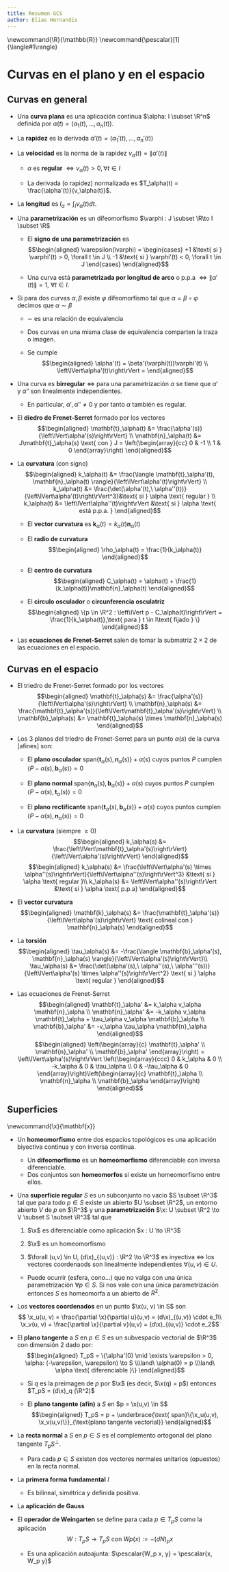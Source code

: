 ```yaml
---
title: Resumen GCS
author: Elias Hernandis
---
```


\newcommand{\R}{\mathbb{R}}
\newcommand{\pescalar}[1]{\langle#1\rangle}

Curvas en el plano y en el espacio
==================================

Curvas en general
-----------------

-   Una **curva plana** es una aplicación continua
    $\alpha: I \subset \R^n$ definida por
    $\alpha(t) = (\alpha_1(t), \dots,  \alpha_n(t))$.

-   La **rapidez** es la derivada
    $\alpha'(t) = (\alpha_1'(t), \dots, \alpha_n'(t))$

-   La **velocidad** es la norma de la rapidez
    $v_\alpha(t) = \left\lVert\alpha'(t)\right\rVert$

    -   $\alpha$ es **regular** $\iff v_\alpha(t) > 0, \forall t \in I$

    -   La derivada (o rapidez) normalizada es
        $T_\alpha(t) = \frac{\alpha'(t)}{v_\alpha(t)}$.

-   La **longitud** es $l_\alpha = \int_I v_\alpha(t)dt$.

-   Una **parametrización** es un difeomorfismo
    $\varphi : J \subset \R\to I \subset \R$

    -   El **signo de una parametrización** es $$\begin{aligned}
                    \varepsilon(\varphi) = \begin{cases}
                    +1 &\text{ si } \varphi'(t) > 0, \forall t \in J \\
                    -1 &\text{ si } \varphi'(t) < 0, \forall t \in J
                    \end{cases}
                \end{aligned}$$

    -   Una curva está **parametrizada por longitud de arco** o p.p.a
        $\iff \left\lVert\alpha'(t)\right\rVert = 1,\ \forall t \in I$.

-   Si para dos curvas $\alpha, \beta$ existe $\varphi$ difeomorfismo
    tal que $\alpha = \beta \circ \varphi$ decimos que
    $\alpha \sim \beta$

    -   $\sim$ es una relación de equivalencia

    -   Dos curvas en una misma clase de equivalencia comparten la traza
        o imagen.

    -   Se cumple $$\begin{aligned}
                    \alpha'(t) = \beta'(\varphi(t))\varphi'(t) \\
                    \left\lVert\alpha'(t)\right\rVert =
                \end{aligned}$$

-   Una curva es **birregular** $\iff$ para una parametrización $\alpha$
    se tiene que $\alpha'$ y $\alpha''$ son linealmente independientes.

    -   En particular, $\alpha', \alpha'' \neq 0$ y por tanto $\alpha$
        también es regular.

-   El **diedro de Frenet-Serret** formado por los vectores
    $$\begin{aligned}
            \mathbf{t}_\alpha(t) &= \frac{\alpha'(s)}{\left\lVert\alpha'(s)\right\rVert} \\
            \mathbf{n}_\alpha(t) &= J\mathbf{t}_\alpha(s) \text{ con } J = \left(\begin{array}{cc}
            0 & -1 \\
            1 & 0
            \end{array}\right) 
        \end{aligned}$$

-   La **curvatura** (con signo) $$\begin{aligned}
            k_\alpha(t) &= \frac{\langle \mathbf{t}_\alpha'(t), \mathbf{n}_\alpha(t) \rangle}{\left\lVert\alpha'(t)\right\rVert} \\
            k_\alpha(t) &= \frac{\det(\alpha'(t),\ \alpha''(t))}{\left\lVert\alpha'(t)\right\rVert^3}&\text{ si } \alpha \text{ regular } \\
            k_\alpha(t) &= \left\lVert\alpha''(t)\right\rVert &\text{ si } \alpha \text{ está p.p.a. }
        \end{aligned}$$

    -   El **vector curvatura** es
        $\mathbf{k}_\alpha(t) = k_\alpha(t) \mathbf{n}_\alpha(t)$

    -   El **radio de curvatura** $$\begin{aligned}
                \rho_\alpha(t) = \frac{1}{k_\alpha(t)}
            \end{aligned}$$

    -   El **centro de curvatura** $$\begin{aligned}
                C_\alpha(t) = \alpha(t) + \frac{1}{k_\alpha(t)}\mathbf{n}_\alpha(t)
            \end{aligned}$$

    -   El **circulo osculador** o **circunferencia osculatriz**
        $$\begin{aligned}
                \{p \in \R^2 : \left\lVert p - C_\alpha(t)\right\rVert = \frac{1}{k_\alpha(t)},\text{ para } t \in I\text{ fijado } \}
            \end{aligned}$$

-   Las **ecuaciones de Frenet-Serret** salen de tomar la submatriz
    $2 \times 2$ de las ecuaciones en el espacio.

Curvas en el espacio
--------------------

-   El triedro de Frenet-Serret formado por los vectores
    $$\begin{aligned}
            \mathbf{t}_\alpha(s) &= \frac{\alpha'(s)}{\left\lVert\alpha'(s)\right\rVert} \\
            \mathbf{n}_\alpha(s) &= \frac{\mathbf{t}_\alpha'(s)}{\left\lVert\mathbf{t}_\alpha'(s)\right\rVert} \\
            \mathbf{b}_\alpha(s) &= \mathbf{t}_\alpha(s) \times \mathbf{n}_\alpha(s)
        \end{aligned}$$

-   Los 3 planos del triedro de Frenet-Serret para un punto $\alpha(s)$
    de la curva \[afines\] son:

    -   El **plano osculador**
        $\text{ span}\{\mathbf{t}_\alpha(s), \mathbf{n}_\alpha(s)\} + \alpha(s)$
        cuyos puntos $P$ cumplen
        $\langle P - \alpha(s), \mathbf{b}_\alpha(s) \rangle = 0$

    -   El **plano normal**
        $\text{ span}\{\mathbf{n}_\alpha(s), \mathbf{b}_\alpha(s)\} + \alpha(s)$
        cuyos puntos $P$ cumplen
        $\langle P - \alpha(s), \mathbf{t}_\alpha(s) \rangle = 0$

    -   El **plano rectificante**
        $\text{ span}\{\mathbf{t}_\alpha(s), \mathbf{b}_\alpha(s)\} + \alpha(s)$
        cuyos puntos cumplen
        $\langle P - \alpha(s), \mathbf{n}_\alpha(s) \rangle = 0$

-   La **curvatura** (siempre $\geq 0$) $$\begin{aligned}
            k_\alpha(s) &=  \frac{\left\lVert\mathbf{t}_\alpha'(s)\right\rVert}{\left\lVert\alpha'(s)\right\rVert}
        \end{aligned}$$ $$\begin{aligned}
            k_\alpha(s) &= \frac{\left\lVert\alpha'(s) \times \alpha''(s)\right\rVert}{\left\lVert\alpha''(s)\right\rVert^3}  &\text{ si } \alpha \text{ regular }\\
            k_\alpha(s) &= \left\lVert\alpha''(s)\right\rVert &\text{ si } \alpha \text{ p.p.a}
        \end{aligned}$$

-   El **vector curvatura** $$\begin{aligned}
            \mathbf{k}_\alpha(s) &= \frac{\mathbf{t}_\alpha'(s)}{\left\lVert\alpha'(s)\right\rVert} \text{ colineal con } \mathbf{n}_\alpha(s)
        \end{aligned}$$

-   La **torsión** $$\begin{aligned}
            \tau_\alpha(s) &= -\frac{\langle \mathbf{b}_\alpha'(s), \mathbf{n}_\alpha(s) \rangle}{\left\lVert\alpha'(s)\right\rVert}\\
            \tau_\alpha(s) &= \frac{\det(\alpha'(s),\ \alpha''(s),\ \alpha'''(s))}{\left\lVert\alpha'(s) \times \alpha''(s)\right\rVert^2} \text{ si } \alpha \text{ regular }
        \end{aligned}$$

-   Las ecuaciones de Frenet-Serret $$\begin{aligned}
            \mathbf{t}_\alpha' &= k_\alpha v_\alpha \mathbf{n}_\alpha \\
            \mathbf{n}_\alpha' &= -k_\alpha v_\alpha \mathbf{t}_\alpha + \tau_\alpha v_\alpha \mathbf{b}_\alpha \\
            \mathbf{b}_\alpha' &= -v_\alpha \tau_\alpha \mathbf{n}_\alpha
        \end{aligned}$$ $$\begin{aligned}
            \left(\begin{array}{c}
            \mathbf{t}_\alpha' \\
            \mathbf{n}_\alpha' \\
            \mathbf{b}_\alpha'
            \end{array}\right) = \left\lVert\alpha'(s)\right\rVert \left(\begin{array}{ccc}
            0 & k_\alpha & 0 \\
            -k_\alpha & 0 & \tau_\alpha \\
            0 & -\tau_\alpha & 0
            \end{array}\right)\left(\begin{array}{c}
            \mathbf{t}_\alpha \\
            \mathbf{n}_\alpha \\
            \mathbf{b}_\alpha
            \end{array}\right)
        \end{aligned}$$

## Superficies

\newcommand{\x}{\mathbf{x}}

- Un **homeomorfismo** entre dos espacios topológicos es una aplicación biyectiva continua y con inversa continua.
    - Un **difeomorfismo** es un **homeomorfismo** diferenciable con inversa diferenciable.
    - Dos conjuntos son **homeomorfos** si existe un homeomorfismo entre ellos.

- Una **superficie regular** $S$ es un subconjunto no vacío $S \subset \R^3$
  tal que para todo $p \in S$ existe un abierto $U \subset \R^2$, un entorno
  abierto $V$ de $p$ en $\R^3$ y una **parametrización** $\x: U \subset \R^2
  \to V \subset S \subset \R^3$ tal que

  1. $\x$ es diferenciable como aplicación $x : U \to \R^3$

  2. $\x$ es un homeomorfismo

  3. $\forall (u,v) \in U, (d\x)_{(u,v)} : \R^2 \to \R^3$ es inyectiva $\iff$
     los vectores coordenaods son linealmente independientes $\forall (u,v) \in
     U$. 

  - Puede ocurrir (esfera, cono...) que no valga con una única parametrización
    $\forall p \in S$. Si nos vale con una única parametrización entonces $S$
    es homeomorfa a un abierto de $R^2$.

- Los **vectores coordenados** en un punto $\x(u, v) \in S$ son
    $$ \x_u(u, v) = \frac{\partial \x}{\partial u}(u,v) = (d\x)_{(u,v)} \cdot e_1\\
       \x_v(u, v) = \frac{\partial \x}{\partial v}(u,v) = (d\x)_{(u,v)} \cdot e_2$$



- El **plano tangente** a $S$ en $p \in S$ es un subvespacio vectorial de
  $\R^3$ con dimensión 2 dado por:
  $$\begin{aligned} T_pS = \{\alpha'(0) \mid \exists \varepsilon > 0, \alpha:
  (-\varepsilon, \varepsilon) \to S \\\land\ \alpha(0) = p \\\land\ \alpha
  \text{ diferenciable }\} \end{aligned}$$

  - Si $q$ es la preimagen de $p$ por $\x$ (es decir, $\x(q) = p$) entonces
    $T_pS = (d\x)_q (\R^2)$

  - El **plano tangente (afín)** a $S$ en $p = \x(u,v) \in S$
    $$\begin{aligned} T_pS = p + \underbrace{\text{ span}\{\x_u(u,v),
    \x_v(u,v)\}}_{\text{plano tangente vectorial}} \end{aligned}$$
  
- La **recta normal** a $S$ en $p \in S$ es el complemento ortogonal del plano tangente $T_pS^\perp$.
  - Para cada $p \in S$ existen dos vectores normales unitarios (opuestos) en la recta normal.

- La **primera forma fundamental** $I$
  - Es bilineal, simétrica y definida positiva.

- La **aplicación de Gauss**
- El **operador de Weingarten** se define para cada $p \in T_pS$ como la
  aplicación $$W: T_pS \to T_pS \text{ con } Wp(x) := -(dN)_p x$$

  - Es una aplicación autoajunta: $\pescalar{W_p x, y} = \pescalar{x, W_p y}$
